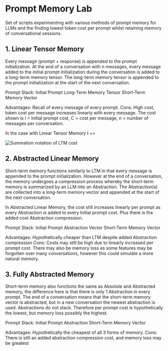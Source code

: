 # Prompt Memory Lab
Set of scripts experimenting with various methods of prompt memory for LLMs and the finding lowest token cost per prompt whilst retaining memory of conversational sessions.



## 1. Linear Tensor Memory

Every message (prompt + response) is appended to the prompt initialization. At the end of a conversation with n messages, every message added to the initial prompt initialization during the conversation is added to a long-term memory tensor. The long-term memory tensor is appended to the prompt initialization at the start of the next conversation.

Prompt Stack:
Initial Prompt
Long-Term Memory Tensor
Short-Term Memory Vector

Advantages: Recall of every message of every prompt.
Cons: High cost, token cost per message increases linearly with every message. The cost shown is I = Initial prompt cost, C = cost per message, n = number of messages per conversation.

In the case with Linear Tensor Memory I += 

![Summation notation of LTM cost](https://user-images.githubusercontent.com/123819841/227696954-fb40a2e2-c67b-4825-859d-6858911625fd.png)



## 2. Abstracted Linear Memory

Short-term memory functions similarly to LTM in that every message is appended to the prompt initialization. However at the end of a conversation, the memory undergoes a compression process whereby the short-term memory is summarized by an LLM into an Abstraction. The Abstraction(s) are collected into a long-term memory vector and appended at the start of the next conversation.

In Abstracted Linear Memory, the cost still increases linearly per prompt as every Abstraction is added to every Initial prompt cost. Plus there is the added cost Abstraction compression.

Prompt Stack:
Initial Prompt
Abstraction Vector
Short-Term Memory Vector

Advantages: Hypothetically cheaper than LTM despite added Abstraction compression
Cons: Costs may still be high due to linearly increased per prompt cost. There may also be memory loss as some features may be forgotten over many conversations, however this could simulate a more natural memory.



## 3. Fully Abstracted Memory

Short-term memory also functions the same as Absolute and Abstracted memory, the difference here is that there is only 1 Abstraction in every prompt. The end of a conversation means that the short-term memory vector is abstracted, but in a new conversation the newest abstraction is used. Abstractions do not stack. Therefore per prompt cost is hypothetically the lowest, but memory loss possibly the highest.

Prompt Stack:
Initial Prompt
Abstraction
Short-Term Memory Vector

Advantages: Hypothetically the cheapest of all 3 forms of memory. 
Cons: There is still an added abstraction compression cost, and memory loss may be greatest
